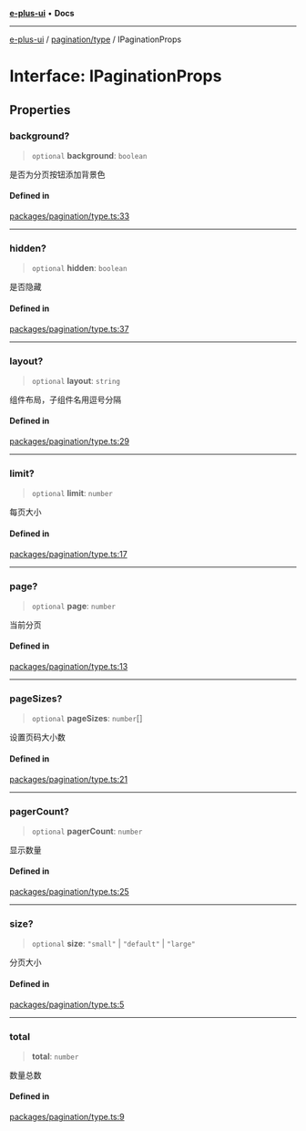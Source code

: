 [**e-plus-ui**](../../../README.md) • **Docs**

***

[e-plus-ui](../../../modules.md) / [pagination/type](../README.md) / IPaginationProps

# Interface: IPaginationProps

## Properties

### background?

> `optional` **background**: `boolean`

是否为分页按钮添加背景色

#### Defined in

[packages/pagination/type.ts:33](https://github.com/c-eqian/e-plus-ui/blob/9afe3efca84f90347511649ce68bd1a732377c38/packages/pagination/type.ts#L33)

***

### hidden?

> `optional` **hidden**: `boolean`

是否隐藏

#### Defined in

[packages/pagination/type.ts:37](https://github.com/c-eqian/e-plus-ui/blob/9afe3efca84f90347511649ce68bd1a732377c38/packages/pagination/type.ts#L37)

***

### layout?

> `optional` **layout**: `string`

组件布局，子组件名用逗号分隔

#### Defined in

[packages/pagination/type.ts:29](https://github.com/c-eqian/e-plus-ui/blob/9afe3efca84f90347511649ce68bd1a732377c38/packages/pagination/type.ts#L29)

***

### limit?

> `optional` **limit**: `number`

每页大小

#### Defined in

[packages/pagination/type.ts:17](https://github.com/c-eqian/e-plus-ui/blob/9afe3efca84f90347511649ce68bd1a732377c38/packages/pagination/type.ts#L17)

***

### page?

> `optional` **page**: `number`

当前分页

#### Defined in

[packages/pagination/type.ts:13](https://github.com/c-eqian/e-plus-ui/blob/9afe3efca84f90347511649ce68bd1a732377c38/packages/pagination/type.ts#L13)

***

### pageSizes?

> `optional` **pageSizes**: `number`[]

设置页码大小数

#### Defined in

[packages/pagination/type.ts:21](https://github.com/c-eqian/e-plus-ui/blob/9afe3efca84f90347511649ce68bd1a732377c38/packages/pagination/type.ts#L21)

***

### pagerCount?

> `optional` **pagerCount**: `number`

显示数量

#### Defined in

[packages/pagination/type.ts:25](https://github.com/c-eqian/e-plus-ui/blob/9afe3efca84f90347511649ce68bd1a732377c38/packages/pagination/type.ts#L25)

***

### size?

> `optional` **size**: `"small"` \| `"default"` \| `"large"`

分页大小

#### Defined in

[packages/pagination/type.ts:5](https://github.com/c-eqian/e-plus-ui/blob/9afe3efca84f90347511649ce68bd1a732377c38/packages/pagination/type.ts#L5)

***

### total

> **total**: `number`

数量总数

#### Defined in

[packages/pagination/type.ts:9](https://github.com/c-eqian/e-plus-ui/blob/9afe3efca84f90347511649ce68bd1a732377c38/packages/pagination/type.ts#L9)
